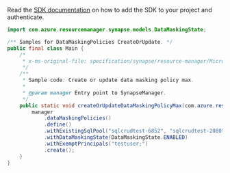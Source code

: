 Read the [SDK documentation](https://github.com/Azure/azure-sdk-for-java/blob/azure-resourcemanager-synapse_1.0.0-beta.2/sdk/synapse/azure-resourcemanager-synapse/README.md) on how to add the SDK to your project and authenticate.

```java
import com.azure.resourcemanager.synapse.models.DataMaskingState;

/** Samples for DataMaskingPolicies CreateOrUpdate. */
public final class Main {
    /*
     * x-ms-original-file: specification/synapse/resource-manager/Microsoft.Synapse/stable/2021-06-01/examples/DataMaskingPolicyCreateOrUpdateMax.json
     */
    /**
     * Sample code: Create or update data masking policy max.
     *
     * @param manager Entry point to SynapseManager.
     */
    public static void createOrUpdateDataMaskingPolicyMax(com.azure.resourcemanager.synapse.SynapseManager manager) {
        manager
            .dataMaskingPolicies()
            .define()
            .withExistingSqlPool("sqlcrudtest-6852", "sqlcrudtest-2080", "sqlcrudtest-331")
            .withDataMaskingState(DataMaskingState.ENABLED)
            .withExemptPrincipals("testuser;")
            .create();
    }
}
```

